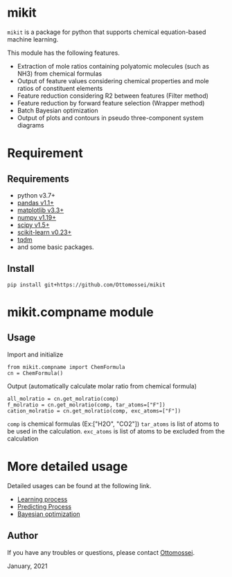# mikit
`mikit` is a package for python that supports chemical equation-based machine learning. 

This module has the following features.
 - Extraction of mole ratios containing polyatomic molecules (such as NH3) from chemical formulas
 - Output of feature values considering chemical properties and mole ratios of constituent elements
 - Feature reduction considering R2 between features (Filter method)
 - Feature reduction by forward feature selection (Wrapper method)
 - Batch Bayesian optimization
 - Output of plots and contours in pseudo three-component system diagrams

# Requirement
## Requirements
- python  v3.7+
- [pandas v1.1+](https://pandas.pydata.org/)
- [matplotlib v3.3+](http://matplotlib.org/)
- [numpy v1.19+](http://www.numpy.org/)
- [scipy v1.5+](https://www.scipy.org/)
- [scikit-learn v0.23+](http://scikit-learn.org/stable)
- [tqdm](https://github.com/noamraph/tqdm)
- and some basic packages.


## Install
```
pip install git+https://github.com/Ottomossei/mikit
```

# mikit.compname module
## Usage

Import and initialize

```
from mikit.compname import ChemFormula
cn = ChemFormula()
```

Output (automatically calculate molar ratio from chemical formula)

```
all_molratio = cn.get_molratio(comp)
f_molratio = cn.get_molratio(comp, tar_atoms=["F"])
cation_molratio = cn.get_molratio(comp, exc_atoms=["F"])
```

`comp` is chemical formulas (Ex:["H2O", "CO2"])
`tar_atoms` is list of atoms to be used in the calculation.
`exc_atoms` is list of atoms to be excluded from the calculation

# More detailed usage
Detailed usages can be found at the following link.
 - [Learning process](https://github.com/Ottomossei/mikit/blob/main/example/machine_learning/learning.ipynb)
  - [Predicting Process](https://github.com/Ottomossei/mikit/blob/main/example/machine_learning/predict.ipynb)
 - [Bayesian optimization](https://github.com/Ottomossei/mikit/blob/main/example/bayes/bayes.ipynb)

## Author
If you have any troubles or questions, please contact [Ottomossei](https://github.com/Ottomossei).

January, 2021